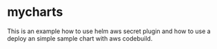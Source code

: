 # mycharts
This is an example how to use helm aws secret plugin and how to use a deploy an simple sample chart with aws codebuild.
